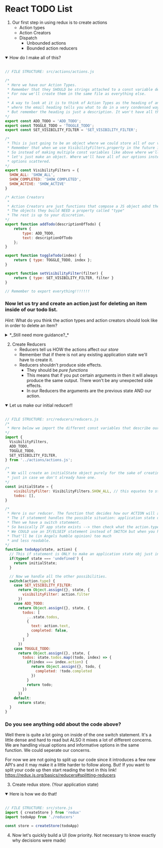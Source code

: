 # React TODO List

1) Our first step in using redux is to create actions
    * Action types
    * Action Creators
    * Dispatch
        * Unbounded actions
        * Bounded action reducers
<details open>
<summary>How do I make all of this?</summary>
<br>

```javascript
// FILE STRUCTURE: src/actions/actions.js

/*
 * Here we have our Action Types.
 * Remember that they SHOULD be strings attached to a const variable declaration.
 * For now we'll create them in the same file as everything else.
 *
 * A way to look at it is to think of Action Types as the heading of an email,
 * where the email heading tells you what to do in a very condensed way.
 * But remember the heading is just a description. It won't have all the instructions.
*/
export const ADD_TODO = 'ADD_TODO';
export const TOGGLE_TODO = 'TOGGLE_TODO';
export const SET_VISIBILITY_FILTER = 'SET_VISIBILITY_FILTER';

/*
 * This is just going to be an object where we could store all of our visibility options.
 * Remember that when we use VisibilityFilters.property in the future it will just return a string
 * So instead of making multiple const variables like above where we'll basically repeat ourselves
 * let's just make an object. Where we'll have all of our options instead of having all our visibility
 * options scattered.
*/
export const VisibilityFilters = {
  SHOW_ALL: 'SHOW_ALL',
  SHOW_COMPLETED: 'SHOW_COMPLETED',
  SHOW_ACTIVE: 'SHOW_ACTIVE'
}

/* Action Creators
 *
 * Action Creators are just functions that compose a JS object adnd then return the said JS object
 * The objects they build NEED a property called "type"
 * The rest is up to your discretion.
*/
export function addTodo(descriptionOfTodo) {
    return {
        type: ADD_TODO,
        text: descriptionOfTodo
    };
}

export function toggleTodo(index) {
    return { type: TOGGLE_TODO, index };
}

export function setVisibilityFilter(filter) {
    return { type: SET_VISIBILITY_FILTER, filter }
}

// Remember to export everything!!!!!!!
```
</details>

### Now let us try and create an action just for deleting an item inside of our todo list.
*Hint*: What do you think the action types and action creators should look like in order to delete an item?
<details>
<summary>*_Still need more guidance?_*</summary>
<br>

1) Create your delete todo Action Type. Should be a const variable set to a string.
2) Make your Action Creators. They should be functions that compose an object and return that object.
3) Then you will have to export these 2 things.
</details>

2) Create Reducers
    * Reducers tell us HOW the actions affect our *_store_*
    * Remember that if there is not any existing application state we'll have to create it.
    * Reducers shouldn't produce side effects.
        * They should be *_pure functions_*
        * This means that if you put certain arguments in then it will always produce the same output. There won't be any unexpected side effects.
        * In our Reducers the arguments are the previous state AND our action.
<details open>
<summary>Let us make our initial reducer!!</summary>
<br>

```javascript
// FILE STRUCTURE: src/reducers/reducers.js
/*
 * Here below we import the different const variables that describe our actions type.
*/
import {
  VisibilityFilters,
  ADD_TODO,
  TOGGLE_TODO,
  SET_VISIBILITY_FILTER,
} from '../actions/actions.js';

/*
 * We will create an initialState object purely for the sake of creating a state for our application
 * just in case we don't already have one.
*/
const initialState = {
    visibilityFilter: VisibilityFilters.SHOW_ALL, // this equates to string 'SHOW_ALL'
    todos: [],
}

/*
 * Here is our reducer. The function that decides how our ACTION will act upon the application state.
 * The if statement handles the possible situation: application state doesn't exist.
 * Then we have a switch statement.
 * So basically IF app state exists --> then check what the action.type is
 * We COULD use an IF/ELSEIF statement instead of SWITCH but when you have hundreds of actions.
 * That'll be (in Angels humble opinion) too much
 * and less readable.
*/
function todoApp(state, action) {
  // This if statement is ONLY to make an application state obj just in case one didn't exist already
  if(typeof state === 'undefined') {
    return initialState;
  }

  // Now we handle all the other possibilities.
  switch(action.type) {
    case SET_VISIBILITY_FILTER:
      return Object.assign({}, state, {
        visibilityFilter: action.filter
      })
    case ADD_TODO:
      return Object.assign({}, state, {
        todos: [
          ...state.todos,
          {
            text: action.text,
            completed: false,
          }
        ]
      })
    case TOGGLE_TODO:
      return Object.assign({}, state, {
        todos: state.todos.map((todo, index) => {
          if(index === index.action) {
            return Object.assign({}, todo, {
              completed: !todo.completed
            })
          }
          return todo;
        })
      })
    default:
      return state;
  }
}
```
</details>

### Do you see anything odd about the code above?
Well there is quite a lot going on inside of the one switch statement.
It's a little dense and hard to read but ALSO it mixes a lot of different concerns.
We are handling visual options and informative options in the same function.
We could seperate our concerns.

For now we are not going to split up our code since it introduces a few new API's and it may make it a little harder to follow along. But! If you want to split your code up then start reading the text in this link!
https://redux.js.org/basics/reducers#splitting-reducers

3) Create redux store. (Your application state)
<details open>
<summary>Here is how we do that!</summary>
<br>

```javascript
// FILE STRUCTURE: src/store.js
import { createStore } from 'redux'
import todoApp from './reducers'

const store = createStore(todoApp)
```
</details>

4) Now let's quickly build a UI (low priority. Not necessary to know exactly why decisions were made)

